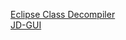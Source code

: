 <a href="http://bbs.csdn.net/topics/390263414">Eclipse Class Decompiler</a>
<br/>
<a href="http://jd.benow.ca/">JD-GUI</a>
